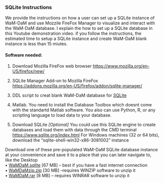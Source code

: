 ### SQLite Instructions 

We provide the instructions on how a user can set up a SQLite instance of WaM-DaM and use Mozzile FireFox Manager to visualize and interact with the WaM-DaM database. I explain the how to set up a SQLite database in this Youtube demonstration video. if you follow the instructions, the estimated time to setup a SQLite instance and create WaM-DaM blank instance is less than 15 miutes.

#### Software needed:

1. Download Mozilla FireFox web browser
https://www.mozilla.org/en-US/firefox/new/

2.	SQLite Manager Add-on to Mozilla FireFox
https://addons.mozilla.org/en-US/firefox/addon/sqlite-manager/

3. DDL script to creat blank WaM-DaM database for [SQLite](https://github.com/amabdallah/WaM-DaM1.0/blob/master/Files/BlankSchemas/WaM-DaM_for_SQLite.sql)

4. Matlab. You need to install the Database Toolbox which doesnt come with the standartd Matlab software. You also can use Python, R, or any scripting language to load data to your database. 

5. Download SQLite *[Optional]* You could use this SQLite engine to create databases and load them with data through the CMD terminal  
https://www.sqlite.org/index.html
For Windows machines (32 or 64 bits), download the “sqlite-shell-win32-x86-3081002” instance


Download one of these pre-populated WaM-DaM SQLite database instance at your convenience and save it to a place that you can later navigate to, like the Desktop    
•	[WaMDaM.sqlite](https://goo.gl/KPEO2Z  ) [67 MB] – best if you have a fast internet connection  
•	[WaMDaMzip.zip](https://goo.gl/ZRBTSC) [30 MB] –requires WINZIP software to unzip it   
•	[WaMDaM.rar](https://goo.gl/KMVhXs ) [8 MB] – requires WINRAR software to unzip it   
